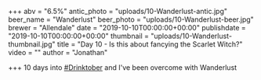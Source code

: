 +++
abv = "6.5%"
antic_photo = "uploads/10-Wanderlust-antic.jpg"
beer_name = "Wanderlust"
beer_photo = "uploads/10-Wanderlust-beer.jpg"
brewer = "Allendale"
date = "2019-10-10T00:00:00+00:00"
publishdate = "2019-10-10T00:00:00+00:00"
thumbnail = "uploads/10-Wanderlust-thumbnail.jpg"
title = "Day 10 - Is this about fancying the Scarlet Witch?"
video = ""
author = "Jonathan"

+++
10 days into [#Drinktober](https://www.facebook.com/hashtag/drinktober?source=feed_text&epa=HASHTAG) and I've been overcome with Wanderlust
